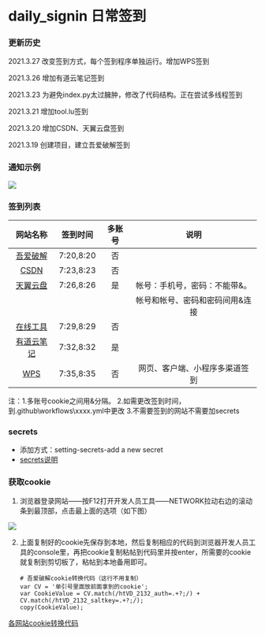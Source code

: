 # daily_signin 日常签到

### **更新历史**

2021.3.27  改变签到方式，每个签到程序单独运行。增加WPS签到

2021.3.26  增加有道云笔记签到

2021.3.23  为避免index.py太过臃肿，修改了代码结构。正在尝试多线程签到

2021.3.21  增加tool.lu签到

2021.3.20  增加CSDN、天翼云盘签到

2021.3.19  创建项目，建立吾爱破解签到

### **通知示例**

![](https://images.gitee.com/uploads/images/2021/0319/224105_cdd105fd_7943916.png)



### **签到列表**

|                   网站名称                   | 签到时间  | 多账号 |              说明               |
| :------------------------------------------: | :-------: | :----: | :-----------------------------: |
| [吾爱破解](https://www.52pojie.cn/forum.php) | 7:20,8:20 |   否   |                                 |
|        [CSDN](https://blog.csdn.net/)        | 7:23,8:23 |   否   |                                 |
|      [天翼云盘](https://cloud.189.cn/)       | 7:26,8:26 |   是   |  帐号：手机号，密码：不能带&。  |
|                                              |           |        | 帐号和帐号、密码和密码间用&连接 |
|         [在线工具](https://tool.lu/)         | 7:29,8:29 |   否   |                                 |
|  [有道云笔记](https://note.youdao.com/web)   | 7:32,8:32 |   是   |                                 |
|    [WPS](https://vip.wps.cn/taskcenter/)     | 7:35,8:35 |   否   | 网页、客户端、小程序多渠道签到  |



注：1.多账号cookie之间用&分隔。
2.如需更改签到时间，到.github\workflows\xxxx.yml中更改
3.不需要签到的网站不需要加secrets
### secrets

- 添加方式：setting-secrets-add a new secret
- [secrets说明](https://github.com/lqkxs3608/daily_signin/blob/main/secrets.md)

### **获取cookie**

1. 浏览器登录网站——按F12打开开发人员工具——NETWORK拉动右边的滚动条到最顶部，点击最上面的选项（如下图）

![](https://gitee.com/kxs2018/daily_signin/raw/main/pic/getcookie.jpg)

2. 上面复制好的cookie先保存到本地，然后复制相应的代码到浏览器开发人员工具的console里，再把cookie复制粘帖到代码里并按enter，所需要的cookie就复制到剪切板了，粘帖到本地备用即可。

   ```
   # 吾爱破解cookie转换代码（这行不用复制）
   var CV = '单引号里面放前面拿到的cookie';
   var CookieValue = CV.match(/htVD_2132_auth=.+?;/) + CV.match(/htVD_2132_saltkey=.+?;/);
   copy(CookieValue);
   ```

[各网站cookie转换代码](https://github.com/lqkxs3608/daily_signin/blob/main/cookie.md) 

